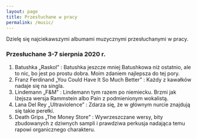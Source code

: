 ```yaml
---
layout: page
title: Przesłuchane w pracy
permalink: /music/
---
```


Dzielę się najciekawszymi albumami muzycznymi przesłuchanymi w pracy.

<h3>Przesłuchane 3-7 sierpnia 2020 r.</h3>

1. Batushka „Raskol”
: Batushka jeszcze mniej Batushkowa niż ostatnio, ale to nic, bo jest po prostu dobra. Moim zdaniem najlepsza do tej pory.
2. Franz Ferdinand „You Could Have It So Much Better”
: Każdy z kawałków nadaje się na singla.
3. Lindemann „F&M”
: Lindemann tym razem po niemiecku. Brzmi jak lżejsza wersja Rammstein albo Pain z podmienionym wokalistą.
4. Lana Del Rey „Ultraviolence”
: Zdarza się, że w głównym nurcie znajdują się takie perełki.
5. Death Grips „The Money Store”
: Wywrzeszczane wersy, bity zbudowanych z dziwnych sampli i prawdziwa perkusja nadająca temu rapowi organicznego charakteru.